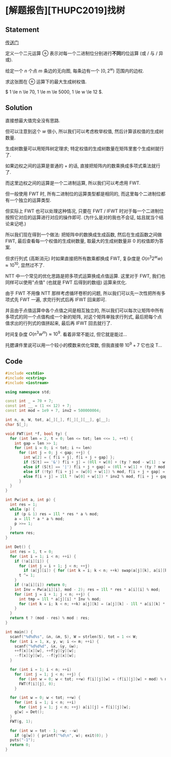 # [解题报告][THUPC2019]找树


## Statement

[传送门](https://loj.ac/p/6622)

定义一个二元运算 $\oplus$ 表示对每一个二进制位分别进行**不同**的位运算 (或 / 与 / 异或).

给定一个 $n$ 个点 $m$ 条边的无向图, 每条边有一个 $[0, 2^w)$ 范围内的边权.

求这张图在 $\oplus$ 运算下的最大生成树权值.

$ 1 \le n \le 70, 1 \le m \le 5000, 1 \le w \le 12 $.

## Solution

直接想最大值完全没有思路.

但可以注意到这个 $w$ 很小, 所以我们可以考虑枚举权值, 然后计算该权值的生成树数量.

生成树数量可以用矩阵树定理求; 特定权值的生成树数量在矩阵里套个生成树就行了.

如果边权之间的运算是普通的 $+$ 的话, 直接把矩阵内的数乘换成多项式乘法就行了.

而这里边权之间的运算是一个二进制运算, 所以我们可以考虑用 FWT.

但一般使用 FWT 时, 所有二进制位的运算类型都是相同的, 而这里每个二进制位都有一个独立的运算类型.

但实际上 FWT 也可以处理这种情况, 只要在 FWT / IFWT 时对于每一个二进制位按照它对应的运算进行对应的操作即可. (为什么是对的我也不会证, 姑且就当个结论来记吧.)

所以我们现在得到一个做法: 把矩阵中的数换成生成函数, 然后在生成函数之间做 FWT, 最后查看每一个权值的生成树数量, 取最大的生成树数量非 0 的权值即为答案.

但求行列式 (高斯消元) 时如果直接把所有数乘都换成 FWT, 复杂度是 $O(n^3 2^w w) \approx 10^{10}$, 显然过不了.

NTT 中一个常见的优化思路是把多项式运算换成点值运算. 这里对于 FWT, 我们也同样可以使用"点值" (也就是 FWT 后得到的数组) 运算来优化.

由于 FWT 不用像 NTT 那样考虑循环卷积的问题, 所以我们可以先一次性把所有多项式先 FWT 一遍, 求完行列式后再 IFWT 回来即可.

并且由于点值运算中各个点值之间是相互独立的, 所以我们可以每次让矩阵中所有多项式的同一个点值构成一个新的矩阵, 对这个矩阵单独求行列式, 最后把每个点值求出的行列式的值拼起来, 最后再 IFWT 回去就行了.

时间复杂度 $O(n^3 w^m) \approx 10^9$. 看着非常不能过, 但它就是能过...

托腮课件里说可以用一个较小的模数来优化常数, 但我直接带 $10^9 + 7$ 它也没 T...

## Code
```cpp
#include <cstdio>
#include <cstring>
#include <iostream>

using namespace std;

const int _ = 70 + 7;
const int __ = (1 << 12) + 7;
const int mod = 1e9 + 7, inv2 = 500000004;

int n, m, W, tot, a[_][_], f[_][_][__], g[__];
char S[_];

void FWT(int *f, bool ty) {
  for (int len = 2, t = 0; len <= tot; len <<= 1, ++t) {
    int gap = len >> 1;
    for (int i = 0; i < tot; i += len)
      for (int j = 0; j < gap; ++j) {
        int w[2] = { f[i + j], f[i + j + gap] };
        if (S[t] == '&') f[i + j] = (0ll + w[0] + (ty ? mod - w[1] : w[1])) % mod;
        else if (S[t] == '|') f[i + j + gap] = (0ll + w[1] + (ty ? mod - w[0] : w[0])) % mod;
        else if (!ty) f[i + j] = (w[0] + w[1]) % mod, f[i + j + gap] = (w[0] - w[1] + mod) % mod;
        else f[i + j] = 1ll * (w[0] + w[1]) * inv2 % mod, f[i + j + gap] = 1ll * (w[0] - w[1] + mod) * inv2 % mod;
      }
  }
}

int Pw(int a, int p) {
  int res = 1;
  while (p) {
    if (p & 1) res = 1ll * res * a % mod;
    a = 1ll * a * a % mod;
    p >>= 1;
  }
  return res;
}

int Det() {
  int res = 1, t = 0;
  for (int i = 1; i < n; ++i) {
    if (!a[i][i]) {
      for (int j = i + 1; j < n; ++j)
        if (a[j][i]) { for (int k = i; k < n; ++k) swap(a[j][k], a[i][k]); break; }
      t ^= 1;
    }
    if (!a[i][i]) return 0;
    int Inv = Pw(a[i][i], mod - 2); res = 1ll * res * a[i][i] % mod;
    for (int j = i + 1; j < n; ++j) {
      int tmp = 1ll * a[j][i] * Inv % mod;
      for (int k = i; k < n; ++k) a[j][k] = (a[j][k] - 1ll * a[i][k] * tmp % mod + mod) % mod;
    }
  }
  return t ? (mod - res) % mod : res;
}

int main() {
  scanf("%d%d%s", &n, &m, S), W = strlen(S), tot = 1 << W;
  for (int i = 1, x, y, w; i <= m; ++i) {
    scanf("%d%d%d", &x, &y, &w);
    ++f[x][x][w], ++f[y][y][w];
    --f[x][y][w], --f[y][x][w];
  }

  for (int i = 1; i < n; ++i)
    for (int j = 1; j < n; ++j) {
      for (int w = 0; w < tot; ++w) f[i][j][w] = (f[i][j][w] + mod) % mod;
      FWT(f[i][j], 0);
    }

  for (int w = 0; w < tot; ++w) {
    for (int i = 1; i < n; ++i)
      for (int j = 1; j < n; ++j) a[i][j] = f[i][j][w];
    g[w] = Det();
  }
  FWT(g, 1);

  for (int w = tot - 1; ~w; --w)
    if (g[w]) { printf("%d\n", w); exit(0); }
  puts("-1");
  return 0;
}
```

